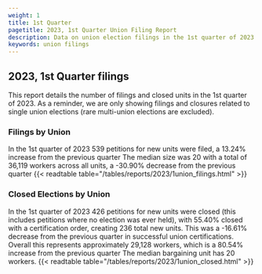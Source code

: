 ```yaml
---
weight: 1
title: 1st Quarter
pagetitle: 2023, 1st Quarter Union Filing Report
description: Data on union election filings in the 1st quarter of 2023
keywords: union filings
---
```


## 2023, 1st Quarter filings

This report details the number of filings and closed units in the 1st quarter of 2023. As a reminder, we are only showing filings and closures related to single union elections (rare multi-union elections are excluded).

### Filings by Union
In the 1st quarter of 2023 539 petitions for new units were filed, a 13.24% increase from the previous quarter The median size was 20 with a total of 36,119 workers across all units, a -30.90% decrease from the previous quarter
{{< readtable table="/tables/reports/2023/1union_filings.html" >}}

### Closed Elections by Union
In the 1st quarter of 2023 426 petitions for new units were closed (this includes petitions where no election was ever held), with 55.40% closed with a certification order, creating 236 total new units. This was a -16.61% decrease from the previous quarter in successful union certifications. Overall this represents approximately 29,128 workers, which is a 80.54% increase from the previous quarter The median bargaining unit has 20 workers.
{{< readtable table="/tables/reports/2023/1union_closed.html" >}}
